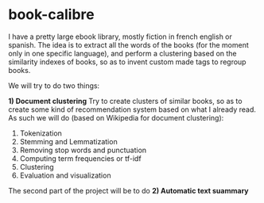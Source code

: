 # book-calibre

I have a pretty large ebook library, mostly fiction in french english or spanish. The idea is to extract all the words of the books (for the moment only in one specific language), and perform a clustering based on the similarity indexes of books, so as to invent custom made tags to regroup books.

We will try to do two things:

**1) Document clustering**
Try to create clusters of similar books, so as to create some kind of recommendation system based on what I already read.
As such we will do (based on Wikipedia for document clustering):
1. Tokenization
2. Stemming and Lemmatization
3. Removing stop words and punctuation
4. Computing term frequencies or tf-idf 
5. Clustering
6. Evaluation and visualization

The second part of the project will be to do
**2) Automatic text suammary**
